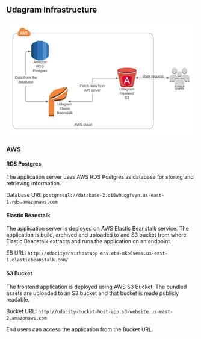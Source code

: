 ## Udagram Infrastructure

![Architecture](architecture.png)

### AWS
#### RDS Postgres
The application server uses AWS RDS Postgres as database for storing and retrieving information.

Database URI: `postgresql://database-2.ci8w0uqgfvyn.us-east-1.rds.amazonaws.com`

#### Elastic Beanstalk
The application server is deployed on AWS Elastic Beanstalk service. The application is build, archived and uploaded
to and S3 bucket from where Elastic Beanstalk extracts and runs the application on an endpoint.

EB URL: `http://udacityenvirhostapp-env.eba-mkb6veas.us-east-1.elasticbeanstalk.com/`

#### S3 Bucket
The frontend application is deployed using AWS S3 Bucket. The bundled assets are uploaded to an S3 bucket and that
bucket is made publicly readable.

Bucket URL: `http://udacity-bucket-host-app.s3-website.us-east-2.amazonaws.com`

End users can access the application from the Bucket URL.
